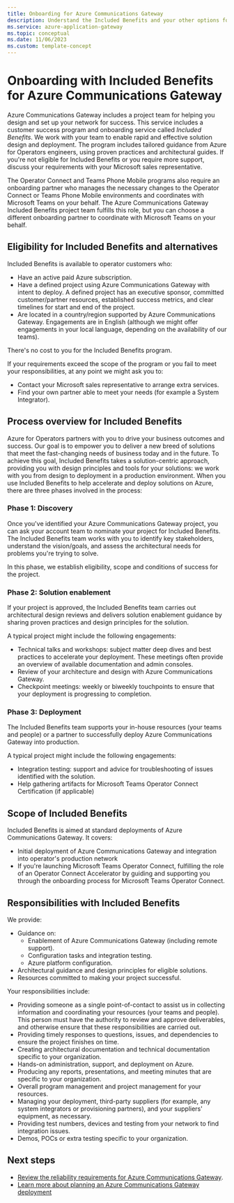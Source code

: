 ```yaml
---
title: Onboarding for Azure Communications Gateway
description: Understand the Included Benefits and your other options for onboarding to Azure Communications Gateway for Microsoft or Zoom connectivity
ms.service: azure-application-gateway
ms.topic: conceptual 
ms.date: 11/06/2023
ms.custom: template-concept 
---
```


# Onboarding with Included Benefits for Azure Communications Gateway

Azure Communications Gateway includes a project team for helping you design and set up your network for success. This service includes a customer success program and onboarding service called _Included Benefits_. We work with your team to enable rapid and effective solution design and deployment. The program includes tailored guidance from Azure for Operators engineers, using proven practices and architectural guides. If you're not eligible for Included Benefits or you require more support, discuss your requirements with your Microsoft sales representative. 
 
The Operator Connect and Teams Phone Mobile programs also require an onboarding partner who manages the necessary changes to the Operator Connect or Teams Phone Mobile environments and coordinates with Microsoft Teams on your behalf. The Azure Communications Gateway Included Benefits project team fulfills this role, but you can choose a different onboarding partner to coordinate with Microsoft Teams on your behalf.

## Eligibility for Included Benefits and alternatives

Included Benefits is available to operator customers who:

- Have an active paid Azure subscription.
- Have a defined project using Azure Communications Gateway with intent to deploy. A defined project has an executive sponsor, committed customer/partner resources, established success metrics, and clear timelines for start and end of the project.
- Are located in a country/region supported by  Azure Communications Gateway. Engagements are in English (although we might offer engagements in your local language, depending on the availability of our teams).

There's no cost to you for the Included Benefits program.

If your requirements exceed the scope of the program or you fail to meet your responsibilities, at any point we might ask you to:

- Contact your Microsoft sales representative to arrange extra services.
- Find your own partner able to meet your needs (for example a System Integrator).

## Process overview for Included Benefits

Azure for Operators partners with you to drive your business outcomes and success. Our goal is to empower you to deliver a new breed of solutions that meet the fast-changing needs of business today and in the future. To achieve this goal, Included Benefits takes a solution-centric approach, providing you with design principles and tools for your solutions: we work with you from design to deployment in a production environment. When you use Included Benefits to help accelerate and deploy solutions on Azure, there are three phases involved in the process:

### Phase 1: Discovery

Once you've identified your Azure Communications Gateway project, you can ask your account team to nominate your project for Included Benefits. The Included Benefits team works with you to identify key stakeholders, understand the vision/goals, and assess the architectural needs for problems you're trying to solve.

In this phase, we establish eligibility, scope and conditions of success for the project.

### Phase 2: Solution enablement

If your project is approved, the Included Benefits team carries out architectural design reviews and delivers solution enablement guidance by sharing proven practices and design principles for the solution.

A typical project might include the following engagements:

- Technical talks and workshops: subject matter deep dives and best practices to accelerate your deployment. These meetings often provide an overview of available documentation and admin consoles.
- Review of your architecture and design with Azure Communications Gateway.
- Checkpoint meetings: weekly or biweekly touchpoints to ensure that your deployment is progressing to completion.

### Phase 3: Deployment

The Included Benefits team supports your in-house resources (your teams and people) or a partner to successfully deploy Azure Communications Gateway into production.

A typical project might include the following engagements:

- Integration testing: support and advice for troubleshooting of issues identified with the solution.
- Help gathering artifacts for Microsoft Teams Operator Connect Certification (if applicable)

## Scope of Included Benefits

Included Benefits is aimed at standard deployments of Azure Communications Gateway. It covers:

- Initial deployment of Azure Communications Gateway and integration into operator's production network
- If you're launching Microsoft Teams Operator Connect, fulfilling the role of an Operator Connect Accelerator by guiding and supporting you through the onboarding process for Microsoft Teams Operator Connect.

## Responsibilities with Included Benefits

We provide:

- Guidance on:
  - Enablement of Azure Communications Gateway (including remote support).
  - Configuration tasks and integration testing.
  - Azure platform configuration.
- Architectural guidance and design principles for eligible solutions.
- Resources committed to making your project successful.

Your responsibilities include:

- Providing someone as a single point-of-contact to assist us in collecting information and coordinating your resources (your teams and people). This person must have the authority to review and approve deliverables, and otherwise ensure that these responsibilities are carried out.
- Providing timely responses to questions, issues, and dependencies to ensure the project finishes on time.
- Creating architectural documentation and technical documentation specific to your organization.
- Hands-on administration, support, and deployment on Azure.
- Producing any reports, presentations, and meeting minutes that are specific to your organization.
- Overall program management and project management for your resources.
- Managing your deployment, third-party suppliers (for example, any system integrators or provisioning partners), and your suppliers' equipment, as necessary.
- Providing test numbers, devices and testing from your network to find integration issues.
- Demos, POCs or extra testing specific to your organization.

## Next steps

- [Review the reliability requirements for Azure Communications Gateway](reliability-communications-gateway.md).
- [Learn more about planning an Azure Communications Gateway deployment](get-started.md)

